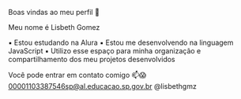 Boas vindas ao meu perfil 🤡

Meu nome é Lisbeth Gomez

▪ Estou estudando na Alura
▪ Estou me desenvolvendo na linguagem JavaScript
▪ Utilizo esse espaço para minha organização e compartilhamento dos meu projetos desenvolvidos

Você pode entrar em contato comigo 📫😱
00001103387546sp@al.educacao.sp.gov.br
@lisbethgmz

